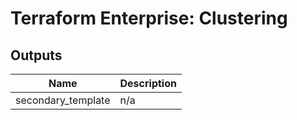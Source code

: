 # Terraform Enterprise: Clustering

## Outputs

| Name | Description |
|------|-------------|
| secondary\_template | n/a |

